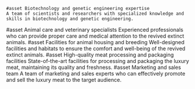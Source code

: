     #asset Biotechnology and genetic engineering expertise
	A team of scientists and researchers with specialized knowledge and skills in biotechnology and genetic engineering.
#asset Animal care and veterinary specialists
	Experienced professionals who can provide proper care and medical attention to the revived extinct animals.
#asset Facilities for animal housing and breeding
	Well-designed facilities and habitats to ensure the comfort and well-being of the revived extinct animals.
#asset High-quality meat processing and packaging facilities
	State-of-the-art facilities for processing and packaging the luxury meat, maintaining its quality and freshness.
#asset Marketing and sales team
	A team of marketing and sales experts who can effectively promote and sell the luxury meat to the target audience.


